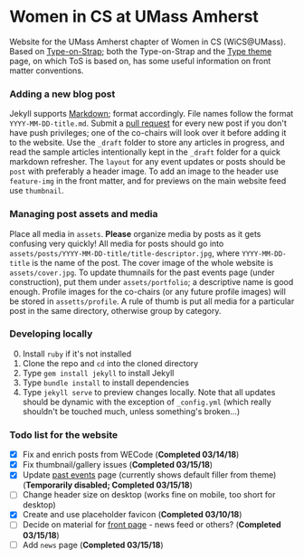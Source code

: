 # Women in CS at UMass Amherst

Website for the UMass Amherst chapter of Women in CS (WiCS@UMass). Based on [Type-on-Strap](https://github.com/Sylhare/Type-on-Strap); both the Type-on-Strap and the [Type theme](https://github.com/rohanchandra/type-theme) page, on which ToS is based on, has some useful information on front matter conventions. 

### Adding a new blog post

Jekyll supports [Markdown](https://jekyllrb.com/docs/posts/); format accordingly. File names follow the format `YYYY-MM-DD-title.md`. Submit a [pull request](https://help.github.com/articles/about-pull-requests/) for every new post if you don't have push privileges; one of the co-chairs will look over it before adding it to the website. Use the `_draft` folder to store any articles in progress, and read the sample articles intentionally kept in the `_draft` folder for a quick markdown refresher. The `layout` for any event updates or posts should be `post` with preferably a header image. To add an image to the header use `feature-img` in the front matter, and for previews on the main website feed use `thumbnail`. 

### Managing post assets and media 

Place all media in `assets`. **Please** organize media by posts as it gets confusing very quickly! All media for posts should go into `assets/posts/YYYY-MM-DD-title/title-descriptor.jpg`, where `YYYY-MM-DD-title` is the name of the post. The cover image of the whole website is `assets/cover.jpg`. To update thumnails for the past events page (under construction), put them under `assets/portfolio`; a descriptive name is good enough. Profile images for the co-chairs (or any future profile images) will be stored in `assetts/profile`. A rule of thumb is put all media for a particular post in the same directory, otherwise group by category. 

### Developing locally

0. Install `ruby` if it's not installed
1. Clone the repo and `cd` into the cloned directory
2. Type `gem install jekyll` to install Jekyll
3. Type `bundle install` to install dependencies
4. Type `jekyll serve` to preview changes locally. Note that all updates should be dynamic with the exception of `_config.yml` (which really shouldn't be touched much, unless something's broken...) 


### Todo list for the website

- [x] Fix and enrich posts from WECode (**Completed 03/14/18**)
- [x] Fix thumbnail/gallery issues (**Completed 03/15/18**)
- [x] Update [past events](https://wicsumass.github.io/past-events) page (currently shows default filler from theme) (**Temporarily disabled; Completed 03/15/18**) 
- [ ] Change header size on desktop (works fine on mobile, too short for desktop) 
- [x] Create and use placeholder favicon (**Completed 03/10/18**) 
- [ ] Decide on material for [front page](https://wicsumass.github.io) - news feed or others? (**Completed 03/15/18**) 
- [ ] Add `news` page (**Completed 03/15/18**)
